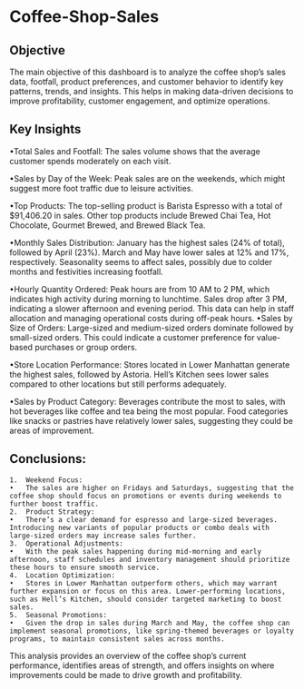 # Coffee-Shop-Sales

## Objective
The main objective of this dashboard is to analyze the coffee shop’s sales data, footfall, product preferences, and customer behavior to identify key patterns, trends, and insights. This helps in making data-driven decisions to improve profitability, customer engagement, and optimize operations.

## Key Insights
•Total Sales and Footfall: 
The sales volume shows that the average customer spends moderately on each visit.

•Sales by Day of the Week:
Peak sales are on the weekends, which might suggest more foot traffic due to leisure activities.

•Top Products:
The top-selling product is Barista Espresso with a total of $91,406.20 in sales. Other top products include Brewed Chai Tea, Hot Chocolate, Gourmet Brewed, and Brewed Black Tea.

•Monthly Sales Distribution:
January has the highest sales (24% of total), followed by April (23%).	March and May have lower sales at 12% and 17%, respectively. Seasonality seems to affect sales, possibly due to colder months and festivities increasing footfall.

•Hourly Quantity Ordered:
Peak hours are from 10 AM to 2 PM, which indicates high activity during morning to lunchtime.	Sales drop after 3 PM, indicating a slower afternoon and evening period. This data can help in staff allocation and managing operational costs during off-peak hours.
•Sales by Size of Orders:
Large-sized and medium-sized orders dominate followed by small-sized orders. This could indicate a customer preference for value-based purchases or group orders.

•Store Location Performance:
Stores located in Lower Manhattan generate the highest sales, followed by Astoria. Hell’s Kitchen sees lower sales compared to other locations but still performs adequately.

•Sales by Product Category:
Beverages contribute the most to sales, with hot beverages like coffee and tea being the most popular.	Food categories like snacks or pastries have relatively lower sales, suggesting they could be areas of improvement.

## Conclusions:

	1.	Weekend Focus:
	•	The sales are higher on Fridays and Saturdays, suggesting that the coffee shop should focus on promotions or events during weekends to further boost traffic.
	2.	Product Strategy:
	•	There’s a clear demand for espresso and large-sized beverages. Introducing new variants of popular products or combo deals with large-sized orders may increase sales further.
	3.	Operational Adjustments:
	•	With the peak sales happening during mid-morning and early afternoon, staff schedules and inventory management should prioritize these hours to ensure smooth service.
	4.	Location Optimization:
	•	Stores in Lower Manhattan outperform others, which may warrant further expansion or focus on this area. Lower-performing locations, such as Hell’s Kitchen, should consider targeted marketing to boost sales.
	5.	Seasonal Promotions:
	•	Given the drop in sales during March and May, the coffee shop can implement seasonal promotions, like spring-themed beverages or loyalty programs, to maintain consistent sales across months.

 This analysis provides an overview of the coffee shop’s current performance, identifies areas of strength, and offers insights on where improvements could be made to drive growth and profitability.

